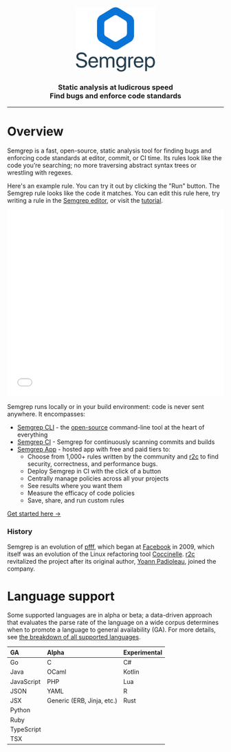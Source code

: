 </br>
<p align="center">
  <a href="https://semgrep.dev">
    <img src="https://raw.githubusercontent.com/returntocorp/semgrep/develop/semgrep.svg" style="height: 150px" alt="Semgrep logo"/>
  </a>
</p>
<h3 align="center">Static analysis at ludicrous speed<br />Find bugs and enforce code standards</h3>

---
# Overview

Semgrep is a fast, open-source, static analysis tool for finding bugs and enforcing code standards at editor, commit, or CI time. Its rules look like the code you’re searching; no more traversing abstract syntax trees or wrestling with regexes.

Here's an example rule. You can try it out by clicking the "Run" button. The Semgrep rule looks like the code it matches. You can edit this rule here, try writing a rule in the [Semgrep editor](https://semgrep.dev/editor), or visit the [tutorial](https://semgrep.dev/learn).

<iframe title="semgrep example no prints" src="/embed/editor?snippet=sabihb:no-prints" width="100%" height="432px" frameborder="0"></iframe>

Semgrep runs locally or in your build environment: code is never sent anywhere. It encompasses:

* [Semgrep CLI](getting-started.md) - the [open-source](https://github.com/returntocorp/semgrep) command-line tool at the heart of everything
* [Semgrep CI](semgrep-ci.md) - Semgrep for continuously scanning commits and builds
* [Semgrep App](https://semgrep.dev/manage) - hosted app with free and paid tiers to:
    * Choose from 1,000+ rules written by the community and [r2c](https://r2c.dev) to find security, correctness, and performance bugs.
    * Deploy Semgrep in CI with the click of a button
    * Centrally manage policies across all your projects
    * See results where you want them
    * Measure the efficacy of code policies
    * Save, share, and run custom rules

<a href="getting-started" class="highlight">Get started here →</a>

### History

Semgrep is an evolution of [pfff](https://github.com/returntocorp/pfff/), which began at [Facebook](https://github.com/facebookarchive/pfff) in 2009, which itself was an evolution of the Linux refactoring tool [Coccinelle](https://en.wikipedia.org/wiki/Coccinelle_(software)). [r2c](https://r2c.dev/team) revitalized the project after its original author, [Yoann Padioleau](https://github.com/aryx), joined the company.

# Language support

Some supported languages are in alpha or beta; a data-driven approach that evaluates the parse rate of the language on a wide corpus determines when to promote a language to general availability (GA). For more details, see [the breakdown of all supported languages](status.md).

| GA         | Alpha                            | Experimental |
|:---------- |:---------------------------------|:-------------|
| Go         | C                                | C#           |
| Java       | OCaml                            | Kotlin       |
| JavaScript | PHP                              | Lua          |
| JSON       | YAML                             | R            |
| JSX        | Generic (ERB, Jinja, etc.)       | Rust         |
| Python     |                                  |              |
| Ruby       |                                  |              |
| TypeScript |                                  |              |
| TSX        |                                  |              |
